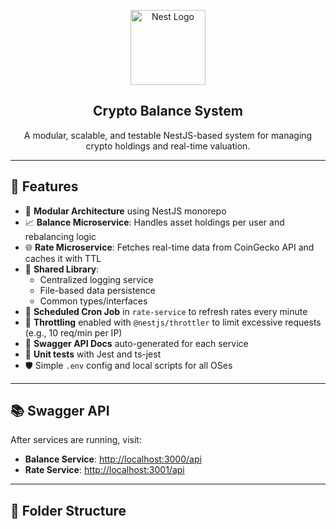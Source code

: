 <p align="center">
  <img src="https://nestjs.com/img/logo-small.svg" width="120" alt="Nest Logo" />
</p>

<h2 align="center">Crypto Balance System</h2>
<p align="center">A modular, scalable, and testable NestJS-based system for managing crypto holdings and real-time valuation.</p>

---

## 🚀 Features

- 🧱 **Modular Architecture** using NestJS monorepo
- 📈 **Balance Microservice**: Handles asset holdings per user and rebalancing logic
- 🌐 **Rate Microservice**: Fetches real-time data from CoinGecko API and caches it with TTL
- 🧰 **Shared Library**:
  - Centralized logging service
  - File-based data persistence
  - Common types/interfaces
- 🔄 **Scheduled Cron Job** in `rate-service` to refresh rates every minute
- 🚦 **Throttling** enabled with `@nestjs/throttler` to limit excessive requests (e.g., 10 req/min per IP)
- 📄 **Swagger API Docs** auto-generated for each service
- 🧪 **Unit tests** with Jest and ts-jest
- 🛡 Simple `.env` config and local scripts for all OSes

---

## 📚 Swagger API

After services are running, visit:

- **Balance Service**: [http://localhost:3000/api](http://localhost:3000/api)
- **Rate Service**: [http://localhost:3001/api](http://localhost:3001/api)

---

## 🧩 Folder Structure


